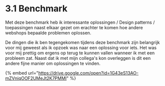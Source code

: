 # 3.1 Benchmark

Met deze benchmark heb ik interessante oplossingen / Design patterns / toepassingen naast elkaar gezet om erachter te komen hoe andere webshops bepaalde problemen oplossen.  

De dingen die ik ben tegengekomen tijdens deze benchmark zijn belangrijk voor mij geweest als ik opzoek was naar een oplossing voor iets. Het was voor mij prettig om ergens op terug te kunnen vallen wanneer ik met een probleem zat. Naast dat ik met mijn collega's kon overleggen is dit een andere fijne manier om oplossingen te vinden.

{% embed url="https://drive.google.com/open?id=1G43eS13AO-mZVniqOOF2UMeJt2K7PMMI" %}





